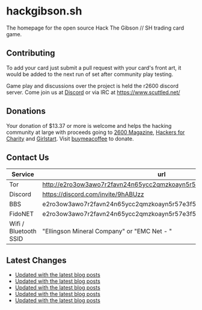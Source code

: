 # hackgibson.sh
The homepage for the open source Hack The Gibson // SH trading card game.


## Contributing

To add your card just submit a pull request with your card's front art, it would be added to the next run of set after community play testing.

Game play and discussions over the project is held the r2600 discord server. Come join us at [Discord](https://discord.com/invite/9hABUzz) or via IRC at https://www.scuttled.net/


## Donations

Your donation of $13.37 or more is welcome and helps the hacking community at large with proceeds going to [2600 Magazine](https://2600.com/), [Hackers for Charity](https://hackersforcharity.org) and [Girlstart](https://girlstart.org).  Visit [buymeacoffee](https://www.buymeacoffee.com/hackgibson.sh) to donate.


## Contact Us

Service | url
-|-
Tor | http://e2ro3ow3awo7r2favn24n65ycc2qmzkoayn5r57e3f56nvjwdcgg32ad.onion
Discord | https://discord.com/invite/9hABUzz
BBS | e2ro3ow3awo7r2favn24n65ycc2qmzkoayn5r57e3f56nvjwdcgg32ad.onion:23
FidoNET | e2ro3ow3awo7r2favn24n65ycc2qmzkoayn5r57e3f56nvjwdcgg32ad.onion:24554
Wifi / Bluetooth SSID | "Ellingson Mineral Company" or "EMC Net - <fidonet address>"

## Latest Changes
<!-- BLOG-POST-LIST:START -->
- [Updated with the latest blog posts](https://github.com/DFW2600/hackgibson.sh/commit/f1fe0ad704f85cb80afc5a9c61c72d78d00198f3)
- [Updated with the latest blog posts](https://github.com/DFW2600/hackgibson.sh/commit/9c3848e2b3e46392b53494e7c6c7cd63e0a7c36a)
- [Updated with the latest blog posts](https://github.com/DFW2600/hackgibson.sh/commit/097812dca811a1add703a5d69667bef68004b568)
- [Updated with the latest blog posts](https://github.com/DFW2600/hackgibson.sh/commit/50943344c57685446c19cc6168e7603b25f43c0c)
- [Updated with the latest blog posts](https://github.com/DFW2600/hackgibson.sh/commit/9274da1adf35de52a400137a39fb422bd7911d10)
<!-- BLOG-POST-LIST:END -->
